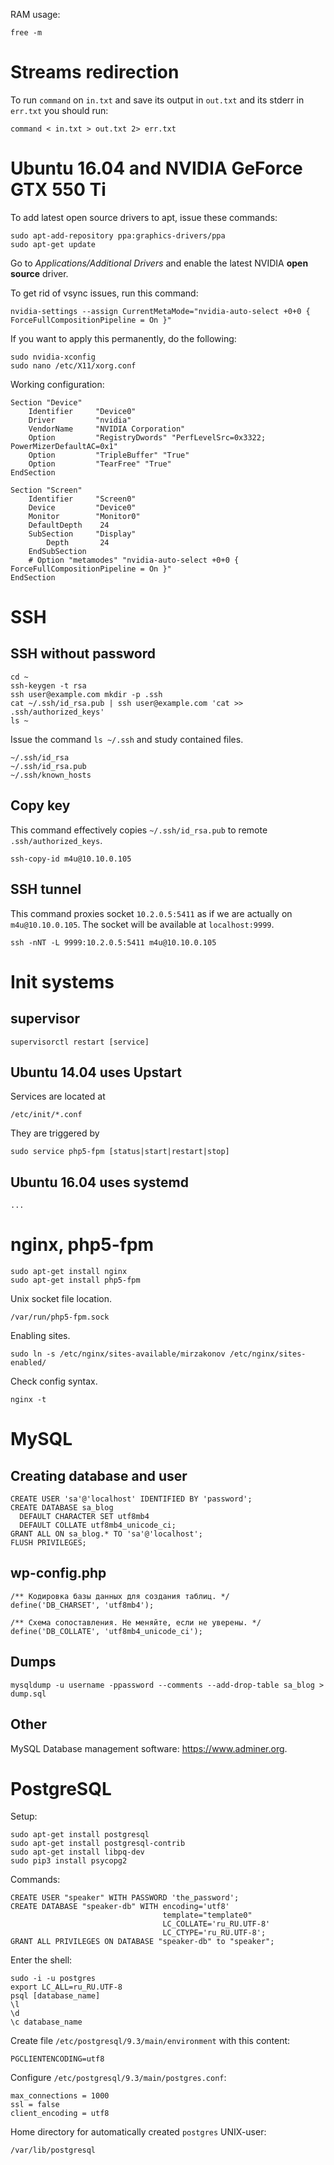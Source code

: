 RAM usage:

    free -m

# Streams redirection

To run `command` on `in.txt` and save its output in `out.txt` and its stderr in `err.txt` you should run:

    command < in.txt > out.txt 2> err.txt


# Ubuntu 16.04 and NVIDIA GeForce GTX 550 Ti

To add latest open source drivers to apt, issue these commands:

    sudo apt-add-repository ppa:graphics-drivers/ppa
    sudo apt-get update

Go to *Applications/Additional Drivers* and enable the latest NVIDIA **open source** driver.

To get rid of vsync issues, run this command:

    nvidia-settings --assign CurrentMetaMode="nvidia-auto-select +0+0 { ForceFullCompositionPipeline = On }"

If you want to apply this permanently, do the following:

    sudo nvidia-xconfig
    sudo nano /etc/X11/xorg.conf

Working configuration:

    Section "Device"
        Identifier     "Device0"
        Driver         "nvidia"
        VendorName     "NVIDIA Corporation"
        Option         "RegistryDwords" "PerfLevelSrc=0x3322; PowerMizerDefaultAC=0x1"
        Option         "TripleBuffer" "True"
        Option         "TearFree" "True"
    EndSection

    Section "Screen"
        Identifier     "Screen0"
        Device         "Device0"
        Monitor        "Monitor0"
        DefaultDepth    24
        SubSection     "Display"
            Depth       24
        EndSubSection
        # Option "metamodes" "nvidia-auto-select +0+0 { ForceFullCompositionPipeline = On }"
    EndSection


# SSH

## SSH without password

    cd ~
    ssh-keygen -t rsa
    ssh user@example.com mkdir -p .ssh
    cat ~/.ssh/id_rsa.pub | ssh user@example.com 'cat >> .ssh/authorized_keys'
    ls ~

Issue the command `ls ~/.ssh` and study contained files.

    ~/.ssh/id_rsa
    ~/.ssh/id_rsa.pub
    ~/.ssh/known_hosts

## Copy key

This command effectively copies `~/.ssh/id_rsa.pub` to remote `.ssh/authorized_keys`.

    ssh-copy-id m4u@10.10.0.105

## SSH tunnel

This command proxies socket `10.2.0.5:5411` as if we are actually on `m4u@10.10.0.105`.
The socket will be available at `localhost:9999`.

    ssh -nNT -L 9999:10.2.0.5:5411 m4u@10.10.0.105



# Init systems

## supervisor

    supervisorctl restart [service]

## Ubuntu 14.04 uses Upstart

Services are located at

    /etc/init/*.conf

They are triggered by

    sudo service php5-fpm [status|start|restart|stop]

## Ubuntu 16.04 uses systemd

    ...




# nginx, php5-fpm

    sudo apt-get install nginx
    sudo apt-get install php5-fpm

Unix socket file location.

    /var/run/php5-fpm.sock

Enabling sites.

    sudo ln -s /etc/nginx/sites-available/mirzakonov /etc/nginx/sites-enabled/

Check config syntax.

    nginx -t




# MySQL

## Creating database and user

    CREATE USER 'sa'@'localhost' IDENTIFIED BY 'password';
    CREATE DATABASE sa_blog
      DEFAULT CHARACTER SET utf8mb4
      DEFAULT COLLATE utf8mb4_unicode_ci;
    GRANT ALL ON sa_blog.* TO 'sa'@'localhost';
    FLUSH PRIVILEGES;

## wp-config.php

    /** Кодировка базы данных для создания таблиц. */
    define('DB_CHARSET', 'utf8mb4');

    /** Схема сопоставления. Не меняйте, если не уверены. */
    define('DB_COLLATE', 'utf8mb4_unicode_ci');

## Dumps

    mysqldump -u username -ppassword --comments --add-drop-table sa_blog > dump.sql

## Other

MySQL Database management software: https://www.adminer.org.



# PostgreSQL

Setup:

    sudo apt-get install postgresql
    sudo apt-get install postgresql-contrib
    sudo apt-get install libpq-dev
    sudo pip3 install psycopg2

Commands:

    CREATE USER "speaker" WITH PASSWORD 'the_password';
    CREATE DATABASE "speaker-db" WITH encoding='utf8'
                                      template="template0"
                                      LC_COLLATE='ru_RU.UTF-8'
                                      LC_CTYPE='ru_RU.UTF-8';
    GRANT ALL PRIVILEGES ON DATABASE "speaker-db" to "speaker";

Enter the shell:

    sudo -i -u postgres
    export LC_ALL=ru_RU.UTF-8
    psql [database_name]
    \l
    \d
    \c database_name

Create file `/etc/postgresql/9.3/main/environment` with this content:

    PGCLIENTENCODING=utf8

Configure `/etc/postgresql/9.3/main/postgres.conf`:

    max_connections = 1000
    ssl = false
    client_encoding = utf8

Home directory for automatically created `postgres` UNIX-user:

    /var/lib/postgresql
